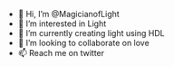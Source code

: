 - 👋 Hi, I’m @MagicianofLight
- 👀 I’m interested in Light
- 🌱 I’m currently creating light using HDL
- 💞️ I’m looking to collaborate on love
- 📫 Reach me on twitter

<!---
MagicianofLight/MagicianofLight is a ✨ special ✨ repository because its `README.md` (this file) appears on your GitHub profile.
You can click the Preview link to take a look at your changes.
--->
